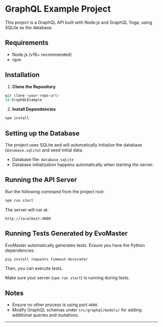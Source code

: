 # GraphQL Example Project

This project is a GraphQL API built with Node.js and GraphQL Yoga, using SQLite as the database.

## Requirements

- Node.js (v16+ recommended)
- npm

## Installation

1. **Clone the Repository**

```bash
git clone <your-repo-url>
cd GraphQLExample
```

2. **Install Dependencies**

```bash
npm install
```

## Setting up the Database

The project uses SQLite and will automatically initialize the database (`database.sqlite`) and seed initial data.

- Database file: `database.sqlite`
- Database initialization happens automatically when starting the server.

## Running the API Server

Run the following command from the project root:

```bash
npm run start
```

The server will run at:

```
http://localhost:4000
```


## Running Tests Generated by EvoMaster

EvoMaster automatically generates tests. Ensure you have the Python dependencies:

```bash
pip install requests timeout-decorator
```

Then, you can execute tests.

Make sure your server (`npm run start`) is running during tests.

## Notes

- Ensure no other process is using port `4000`.
- Modify GraphQL schemas under `src/graphql/models/` for adding additional queries and mutations.

---